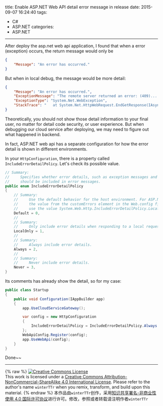 title: Enable ASP.NET Web API detail error message in release
date: 2015-09-07 16:24:40
tags:
  - C#
  - ASP.NET
categories:
  - ASP.NET
---

After deploy the asp.net web api application, I found that when a error (exception) occurs, the return message would only be

```json
{
    "Message": "An error has occurred."
}
```

But when in local debug, the message would be more detail:

```json
{
    "Message": "An error has occurred.",
    "ExceptionMessage": "The remote server returned an error: (409).....",
    "ExceptionType": "System.Net.WebException",
    "StackTrace": "   at System.Net.HttpWebRequest.EndGetResponse(IAsyncResult asyncResult)...."
}
```

<!-- more -->

Theoretically, you should not show those detail information to your final user, no matter for detail code security, or user experience.
But when debugging our cloud service after deploying, we may need to figure out what happened in backend.

In fact, ASP.NET web api has a separate configuration for how the error detail is shown in different environments.

In your `HttpConfiguration`, there is a property called `IncludeErrorDetailPolicy`. Let's check its possible value.

```csharp
// Summary:
//     Specifies whether error details, such as exception messages and stack traces,
//     should be included in error messages.
public enum IncludeErrorDetailPolicy
{
    // Summary:
    //     Use the default behavior for the host environment. For ASP.NET hosting, use
    //     the value from the customErrors element in the Web.config file. For self-hosting,
    //     use the value System.Web.Http.IncludeErrorDetailPolicy.LocalOnly.
    Default = 0,
    //
    // Summary:
    //     Only include error details when responding to a local request.
    LocalOnly = 1,
    //
    // Summary:
    //     Always include error details.
    Always = 2,
    //
    // Summary:
    //     Never include error details.
    Never = 3,
}
```

Its comments has already show the detail, so for my case:
```csharp
public class Startup
{
    public void Configuration(IAppBuilder app)
    {
        app.UseCloudServiceGateway();

        var config = new HttpConfiguration
        {
            IncludeErrorDetailPolicy = IncludeErrorDetailPolicy.Always // Add this line to enable detail mode in release
        };
        WebApiConfig.Register(config);
        app.UseWebApi(config);
    }
}
```

Done~~

---
{% raw %}
<a rel="license" href="http://creativecommons.org/licenses/by-nc-sa/4.0/"><img alt="Creative Commons License" style="border-width:0" src="https://i.creativecommons.org/l/by-nc-sa/4.0/88x31.png" /></a><br />This work is licensed under a <a rel="license" href="http://creativecommons.org/licenses/by-nc-sa/4.0/">Creative Commons Attribution-NonCommercial-ShareAlike 4.0 International License</a>.
Please refer to the author's name `winterTTr` when you remix, transform, and build upon this material. 
{% endraw %}
本作品由`winterTTr`创作，采用[知识共享署名-非商业性使用 4.0 国际许可协议](http://creativecommons.org/licenses/by-nc-sa/4.0/)进行许可。修改，参照或者转载请注明作者`winterTTr`
